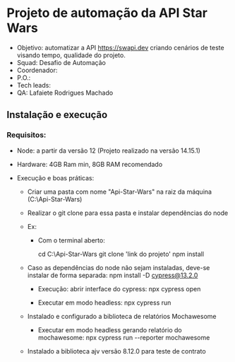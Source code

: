 # Projeto de automação da API Star Wars

- Objetivo: automatizar a API https://swapi.dev criando cenários de teste visando tempo, qualidade do projeto.
- Squad: Desafio de Automação
- Coordenador: 
- P.O.: 
- Tech leads: 
- QA: Lafaiete Rodrigues Machado

## Instalação e execução
### Requisitos:
 - Node: a partir da versão 12 (Projeto realizado na versão 14.15.1)

 - Hardware: 4GB Ram min, 8GB RAM recomendado

 - Execução e boas práticas:
   - Criar uma pasta com nome "Api-Star-Wars" na raiz da máquina (C:\Api-Star-Wars)
   - Realizar o git clone para essa pasta e instalar dependências do node
   - Ex:
     - Com o terminal aberto:
   
       cd C:\Api-Star-Wars git clone 'link do projeto' npm install

    - Caso as dependências do node não sejam instaladas, deve-se instalar de forma separada: npm install -D cypress@13.2.0

      - Execução: abrir interface do cypress: npx cypress open

      - Executar em modo headless: npx cypress run

    - Instalado e configurado a biblioteca de relatórios Mochawesome
  
      - Executar em modo headless gerando relatório do  mochawesome: npx cypress run --reporter mochawesome

    - Instalado a biblioteca ajv versão 8.12.0 para teste de contrato